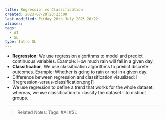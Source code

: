 ```yaml
---
title: Regression vs Classification
created: 2023-07-28T20:23:00
last modified: Friday 28th July 2023 20:22
aliases: 
tags:
  - AI
  - SL
type: Intro SL
---
```

- **Regression**: We use regression algorithms to model and predict continuous variables. Example: How much rain will fall in a given day.
- **Classification**: We use classification algorithms to predict discrete outcomes. Example: Whether is going to rain or not in a given day.
- Difference between regression and classification visualized:
![[regression-versus-classification.png]]
- We use regression to define a trend that works for the whole dataset; whereas, we use classification to classify the dataset into distinct groups.
---
>Related Notes: 
>Tags: #AI #SL 
